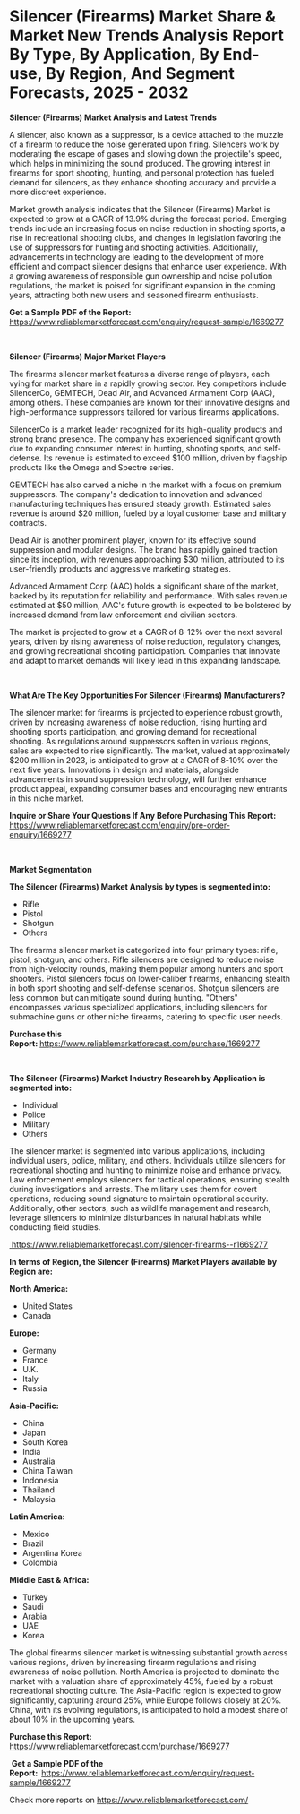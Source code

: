 <p><h1>Silencer (Firearms) Market Share & Market New Trends Analysis Report By Type, By Application, By End-use, By Region, And Segment Forecasts, 2025 - 2032</h1></p><p><strong>Silencer (Firearms) Market Analysis and Latest Trends</strong></p>
<p><p>A silencer, also known as a suppressor, is a device attached to the muzzle of a firearm to reduce the noise generated upon firing. Silencers work by moderating the escape of gases and slowing down the projectile's speed, which helps in minimizing the sound produced. The growing interest in firearms for sport shooting, hunting, and personal protection has fueled demand for silencers, as they enhance shooting accuracy and provide a more discreet experience. </p><p>Market growth analysis indicates that the Silencer (Firearms) Market is expected to grow at a CAGR of 13.9% during the forecast period. Emerging trends include an increasing focus on noise reduction in shooting sports, a rise in recreational shooting clubs, and changes in legislation favoring the use of suppressors for hunting and shooting activities. Additionally, advancements in technology are leading to the development of more efficient and compact silencer designs that enhance user experience. With a growing awareness of responsible gun ownership and noise pollution regulations, the market is poised for significant expansion in the coming years, attracting both new users and seasoned firearm enthusiasts.</p></p>
<p><strong>Get a Sample PDF of the Report:&nbsp;</strong> <a href="https://www.reliablemarketforecast.com/enquiry/request-sample/1669277?utm_campaign=3511&utm_medium=2&utm_source=Github&utm_content=ia&utm_term=06042025&utm_id=silencer-firearms">https://www.reliablemarketforecast.com/enquiry/request-sample/1669277</a></p>
<p>&nbsp;</p>
<p><strong>Silencer (Firearms) Major Market Players</strong></p>
<p><p>The firearms silencer market features a diverse range of players, each vying for market share in a rapidly growing sector. Key competitors include SilencerCo, GEMTECH, Dead Air, and Advanced Armament Corp (AAC), among others. These companies are known for their innovative designs and high-performance suppressors tailored for various firearms applications.</p><p>SilencerCo is a market leader recognized for its high-quality products and strong brand presence. The company has experienced significant growth due to expanding consumer interest in hunting, shooting sports, and self-defense. Its revenue is estimated to exceed $100 million, driven by flagship products like the Omega and Spectre series.</p><p>GEMTECH has also carved a niche in the market with a focus on premium suppressors. The company's dedication to innovation and advanced manufacturing techniques has ensured steady growth. Estimated sales revenue is around $20 million, fueled by a loyal customer base and military contracts.</p><p>Dead Air is another prominent player, known for its effective sound suppression and modular designs. The brand has rapidly gained traction since its inception, with revenues approaching $30 million, attributed to its user-friendly products and aggressive marketing strategies.</p><p>Advanced Armament Corp (AAC) holds a significant share of the market, backed by its reputation for reliability and performance. With sales revenue estimated at $50 million, AAC's future growth is expected to be bolstered by increased demand from law enforcement and civilian sectors.</p><p>The market is projected to grow at a CAGR of 8-12% over the next several years, driven by rising awareness of noise reduction, regulatory changes, and growing recreational shooting participation. Companies that innovate and adapt to market demands will likely lead in this expanding landscape.</p></p>
<p>&nbsp;</p>
<p><strong>What Are The Key Opportunities For Silencer (Firearms) Manufacturers?</strong></p>
<p><p>The silencer market for firearms is projected to experience robust growth, driven by increasing awareness of noise reduction, rising hunting and shooting sports participation, and growing demand for recreational shooting. As regulations around suppressors soften in various regions, sales are expected to rise significantly. The market, valued at approximately $200 million in 2023, is anticipated to grow at a CAGR of 8-10% over the next five years. Innovations in design and materials, alongside advancements in sound suppression technology, will further enhance product appeal, expanding consumer bases and encouraging new entrants in this niche market.</p></p>
<p><strong>Inquire or Share Your Questions If Any Before Purchasing This Report:</strong> <a href="https://www.reliablemarketforecast.com/enquiry/pre-order-enquiry/1669277?utm_campaign=3511&utm_medium=2&utm_source=Github&utm_content=ia&utm_term=06042025&utm_id=silencer-firearms">https://www.reliablemarketforecast.com/enquiry/pre-order-enquiry/1669277</a></p>
<p>&nbsp;</p>
<p><strong>Market Segmentation</strong></p>
<p><strong>The Silencer (Firearms) Market Analysis by types is segmented into:</strong></p>
<p><ul><li>Rifle</li><li>Pistol</li><li>Shotgun</li><li>Others</li></ul></p>
<p><p>The firearms silencer market is categorized into four primary types: rifle, pistol, shotgun, and others. Rifle silencers are designed to reduce noise from high-velocity rounds, making them popular among hunters and sport shooters. Pistol silencers focus on lower-caliber firearms, enhancing stealth in both sport shooting and self-defense scenarios. Shotgun silencers are less common but can mitigate sound during hunting. "Others" encompasses various specialized applications, including silencers for submachine guns or other niche firearms, catering to specific user needs.</p></p>
<p><strong>Purchase this Report:&nbsp;</strong><a href="https://www.reliablemarketforecast.com/purchase/1669277?utm_campaign=3511&utm_medium=2&utm_source=Github&utm_content=ia&utm_term=06042025&utm_id=silencer-firearms">https://www.reliablemarketforecast.com/purchase/1669277</a></p>
<p>&nbsp;</p>
<p><strong>The Silencer (Firearms) Market Industry Research by Application is segmented into:</strong></p>
<p><ul><li>Individual</li><li>Police</li><li>Military</li><li>Others</li></ul></p>
<p><p>The silencer market is segmented into various applications, including individual users, police, military, and others. Individuals utilize silencers for recreational shooting and hunting to minimize noise and enhance privacy. Law enforcement employs silencers for tactical operations, ensuring stealth during investigations and arrests. The military uses them for covert operations, reducing sound signature to maintain operational security. Additionally, other sectors, such as wildlife management and research, leverage silencers to minimize disturbances in natural habitats while conducting field studies.</p></p>
<p><a href="https://www.reliablemarketforecast.com/silencer-firearms--r1669277?utm_campaign=3511&utm_medium=2&utm_source=Github&utm_content=ia&utm_term=06042025&utm_id=silencer-firearms">&nbsp;https://www.reliablemarketforecast.com/silencer-firearms--r1669277</a></p>
<p><strong>In terms of Region, the Silencer (Firearms) Market Players available by Region are:</strong></p>
<p>
    <p> <strong> North America: </strong>
        <ul>
            <li>United States</li>
            <li>Canada</li>
        </ul>
        </p> 
    <p> <strong> Europe: </strong>
        <ul>
            <li>Germany</li>
            <li>France</li>
            <li>U.K.</li>
            <li>Italy</li>
            <li>Russia</li>
        </ul>
        </p> 
    <p> <strong> Asia-Pacific: </strong>
        <ul>
            <li>China</li>
            <li>Japan</li>
            <li>South Korea</li>
            <li>India</li>
            <li>Australia</li>
            <li>China Taiwan</li>
            <li>Indonesia</li>
            <li>Thailand</li>
            <li>Malaysia</li>
        </ul>
        </p> 
    <p> <strong> Latin America: </strong>
        <ul>
            <li>Mexico</li>
            <li>Brazil</li>
            <li>Argentina Korea</li>
            <li>Colombia</li>
        </ul>
        </p> 
    <p> <strong> Middle East & Africa: </strong>
        <ul>
            <li>Turkey</li>
            <li>Saudi</li>
            <li>Arabia</li>
            <li>UAE</li>
            <li>Korea</li>
        </ul>
    </p>
    </p>
<p><p>The global firearms silencer market is witnessing substantial growth across various regions, driven by increasing firearm regulations and rising awareness of noise pollution. North America is projected to dominate the market with a valuation share of approximately 45%, fueled by a robust recreational shooting culture. The Asia-Pacific region is expected to grow significantly, capturing around 25%, while Europe follows closely at 20%. China, with its evolving regulations, is anticipated to hold a modest share of about 10% in the upcoming years.</p></p>
<p><strong>Purchase this Report: </strong><a href="https://www.reliablemarketforecast.com/purchase/1669277?utm_campaign=3511&utm_medium=2&utm_source=Github&utm_content=ia&utm_term=06042025&utm_id=silencer-firearms">https://www.reliablemarketforecast.com/purchase/1669277</a></p>
<p>&nbsp;<strong>Get a Sample PDF of the Report:&nbsp;&nbsp;</strong><a href="https://www.reliablemarketforecast.com/enquiry/request-sample/1669277?utm_campaign=3511&utm_medium=2&utm_source=Github&utm_content=ia&utm_term=06042025&utm_id=silencer-firearms">https://www.reliablemarketforecast.com/enquiry/request-sample/1669277</a></p>
<p><strong></strong></p>
<p>Check more reports on <a href="https://www.reliablemarketforecast.com/?utm_campaign=3511&utm_medium=2&utm_source=Github&utm_content=ia&utm_term=06042025&utm_id=silencer-firearms">https://www.reliablemarketforecast.com/</a></p>